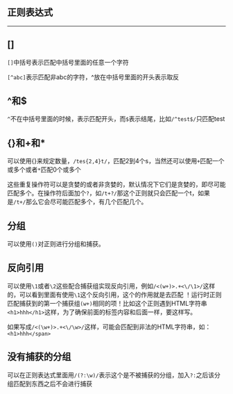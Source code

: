 ## 正则表达式

---

## []

`[]`中括号表示匹配中括号里面的任意一个字符

`[^abc]`表示匹配非abc的字符，^放在中括号里面的开头表示取反

## ^和$

`^`不在中括号里面的时候，表示匹配开头，而`$`表示结尾，比如`/^test$/`只匹配test

## {}和+和*

可以使用{}来规定数量，`/tes{2,4}t/`，匹配2到4个s，当然还可以使用`+`匹配一个或多个或者`*`匹配0个或多个

这些重复操作符可以是贪婪的或者非贪婪的，默认情况下它们是贪婪的，即尽可能匹配多个。在操作符后面加个`?`，如`/t+?/`那这个正则就只会匹配一个t，如果是`/t+/`那么它会尽可能匹配多个，有几个匹配几个。

## 分组

可以使用`()`对正则进行分组和捕获。

## 反向引用

可以使用`\1`或者`\2`这些配合捕获组实现反向引用，例如`/<(w+)>.+<\/\1>/`这样的，可以看到里面有使用`\1`这个反向引用，这个的作用就是去匹配 ！运行时正则匹配捕获到的第一个捕获组`(w+)`相同的项！比如这个正则遇到HTML字符串`<h1>hhh</h1>`这样，为了确保前面的标签内容和后面一样，要这样写。

如果写成`/<(\w+)>.+<\/\w>/`这样，可能会匹配到非法的HTML字符串，如：`<h1>hhh</span>`

## 没有捕获的分组

可以在正则表达式里面用`/(?:\w)/`表示这个是不被捕获的分组，加入`?:`之后该分组匹配到东西之后不会进行捕获

